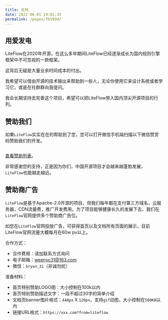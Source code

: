 ```yaml
---
title: 支持
date: 2022-06-01 19:01:33
permalink: /pages/fb599d/
---
```


## 用爱发电

LiteFlow在2020年开源，在这么多年期间LiteFlow已经逐渐成长为国内规则引擎框架中不可忽视的一款框架。

这背后无疑是大量业余时间成本的付出。

我希望可以借由开源的技术输出来帮助到一些人，无论你使用它来设计系统或者学习它，或是在社群群向我提问。

我会长期坚持去完善这个项目，希望可以把LiteFlow带入国内顶尖开源项目的行列。


## 赞助我们

如果`LiteFlow`实实在在的帮助到了您，您可以打开微信手机端扫描以下微信赞赏码赞助我们的开发。

<img :src="$withBase('/img/support.png')" style="zoom: 40%" class="no-zoom">

[查看赞助列表](/pages/b52ac5/)。

非常感谢您的支持，正是因为你们，中国开源项目才会越来越蓬勃发展，`LiteFlow`也能越走越远。

## 赞助商广告

`LiteFlow`是基于Apache-2.0开源的项目，但我们每年都在支付第三方域名，云服务器，CDN流量费，推广开发费用。为了项目能够健康长久的发展下去，我们在`LiteFlow`官网提供多个赞助商广告位。

如您在`LiteFlow`官网投放广告，可获得首页以及文档所有页面的展示，目前LiteFlow官网流量大概每月在60w pv以上。

合作方式：

* 合作费用：请加联系方式询问
* 电子邮箱：weenyc31@163.com
* 微信：`bryan_31`（非诚勿扰）

准备材料：

* 首页特别赞助LOGO图：大小控制在100k以内
* 首页特别赞助描述文字：一段不超过30字的简单介绍
* 文档页banner图片格式：`448px` X `120px`，支持`gif`动图，大小控制在`500KB`以内
* 链接URL格式：`https://xxx.com?from=liteflow`